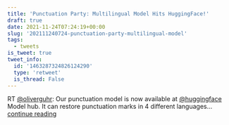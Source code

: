 ```yaml
---
title: 'Punctuation Party: Multilingual Model Hits HuggingFace!'
draft: true
date: 2021-11-24T07:24:19+00:00
slug: '202111240724-punctuation-party-multilingual-model'
tags:
  - tweets
is_tweet: true
tweet_info:
  id: '1463287324826124290'
  type: 'retweet'
  is_thread: False
---
```




RT [@oliverguhr](https://x.com/oliverguhr): Our punctuation model is now available at [@huggingface](https://x.com/huggingface) Model hub. It can restore punctuation marks in 4 different languages… [continue reading](https://x.com/sytelus/status/1463287324826124290)
